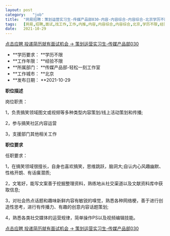 ```yaml
---
layout:	post
category:	"job"
title:	"网易招聘：策划运营实习生-传媒产品部030-内容-内容综合-内容综合-北京学历不限经验不限"
tags:	[网易,招聘,面试,找工作,工作,内推,内容,内容综合,内容综合,北京,学历不限,经验不限]
date:	2021-10-29
---
```


[点击应聘 投递简历就有面试机会 ->  策划运营实习生-传媒产品部030](http://mobile.bole.netease.com/bole/boleDetail?id=35952&employeeId=346f03c3cda5f04c&key=all)



- **学历要求： **学历不限
- **工作年限： **经验不限
- **所属部门： **传媒产品部-轻松一刻工作室
- **工作城市： **北京
- **发布日期： **2021-10-29



**职位描述**

岗位职责：

1，负责搞笑领域图文或视频等多种类型内容策划/线上活动策划和传播;

2，参与搞笑社区内容运营

3，支援部门其他相关工作





**职位要求**

任职要求：

1，在搞笑领域很擅长，自身也喜欢搞笑，思维跳跃，脑洞大;自认内心风趣幽默、性格开朗、有话癀潜质;

2，文笔好，能写文案善于挖掘整理资料，熟练地从社交渠道以及文献资料库中获取信息;

3，对社会热点话题和趣味新鲜内容有敏锐的嗅觉，熟悉各种网络梗，善于进行创造性思考，进行有传播力、有趣的创意内容话题策划;

4，熟悉各类社交媒体的运营规律，简单操作PS以及视频编辑技能。



[点击应聘 投递简历就有面试机会 ->  策划运营实习生-传媒产品部030](http://mobile.bole.netease.com/bole/boleDetail?id=35952&employeeId=346f03c3cda5f04c&key=all)